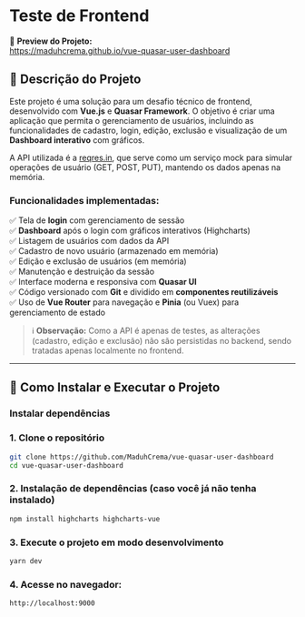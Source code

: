 # Teste de Frontend

🔗 **Preview do Projeto:**  
https://maduhcrema.github.io/vue-quasar-user-dashboard

## 📝 Descrição do Projeto

Este projeto é uma solução para um desafio técnico de frontend, desenvolvido com **Vue.js** e **Quasar Framework**. O objetivo é criar uma aplicação que permita o gerenciamento de usuários, incluindo as funcionalidades de cadastro, login, edição, exclusão e visualização de um **Dashboard interativo** com gráficos.

A API utilizada é a [reqres.in](https://reqres.in), que serve como um serviço mock para simular operações de usuário (GET, POST, PUT), mantendo os dados apenas na memória.

### Funcionalidades implementadas:

✅ Tela de **login** com gerenciamento de sessão  
✅ **Dashboard** após o login com gráficos interativos (Highcharts)  
✅ Listagem de usuários com dados da API  
✅ Cadastro de novo usuário (armazenado em memória)  
✅ Edição e exclusão de usuários (em memória)  
✅ Manutenção e destruição da sessão  
✅ Interface moderna e responsiva com **Quasar UI**  
✅ Código versionado com **Git** e dividido em **componentes reutilizáveis**  
✅ Uso de **Vue Router** para navegação e **Pinia** (ou Vuex) para gerenciamento de estado

> ℹ️ **Observação:** Como a API é apenas de testes, as alterações (cadastro, edição e exclusão) não são persistidas no backend, sendo tratadas apenas localmente no frontend.

---

## 🚀 Como Instalar e Executar o Projeto

### Instalar dependências

### 1. Clone o repositório

```bash
git clone https://github.com/MaduhCrema/vue-quasar-user-dashboard
cd vue-quasar-user-dashboard
```

### 2. Instalação de dependências (caso você já não tenha instalado)

```bash
npm install highcharts highcharts-vue
```

### 3. Execute o projeto em modo desenvolvimento

```bash
yarn dev
```

### 4. Acesse no navegador:
```bash
http://localhost:9000
```
